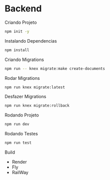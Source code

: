 # Backend

Criando Projeto

```bash
npm init -y
```

Instalando Dependencias

```bash
npm install
```

Criando Migrations

```bash
npm run -- knex migrate:make create-documents
```

Rodar Migrations

```bash
npm run knex migrate:latest
```

Desfazer Migrations

```bash
npm run knex migrate:rollback
```

Rodando Projeto

```bash
npm run dev
```

Rodando Testes

```bash
npm run test
```

Build

- Render
- Fly
- RailWay
